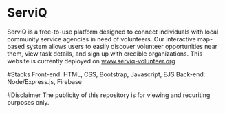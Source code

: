 # ServiQ
ServiQ is a free-to-use platform designed to connect individuals with local community service agencies in need of volunteers. Our interactive map-based system allows users to easily discover volunteer opportunities near them, view task details, and sign up with credible organizations. This website is currently deployed on www.serviq-volunteer.org

#Stacks
Front-end: HTML, CSS, Bootstrap, Javascript, EJS
Back-end: Node/Express.js, Firebase

#Disclaimer
The publicity of this repository is for viewing and recuriting purposes only.

